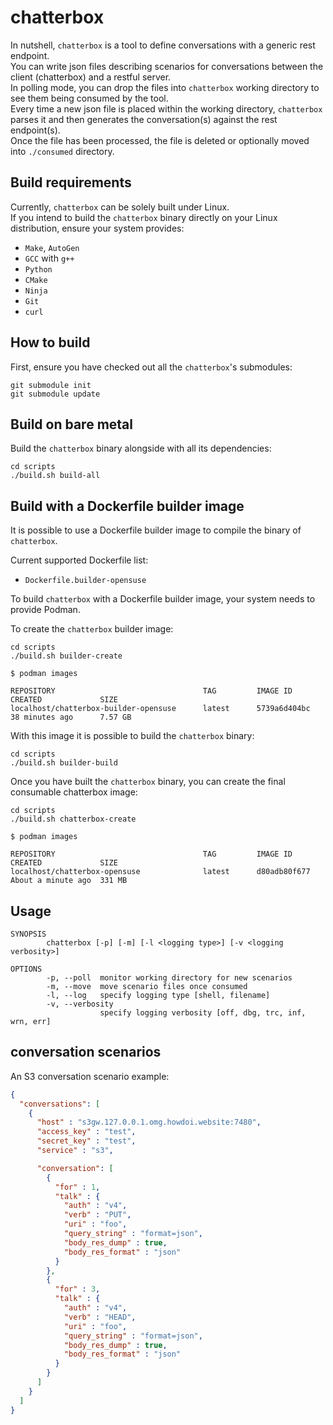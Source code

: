 # chatterbox

In nutshell, `chatterbox` is a tool to define conversations with a generic
rest endpoint.  
You can write json files describing scenarios for conversations between the
client (chatterbox) and a restful server.  
In polling mode, you can drop the files into `chatterbox` working directory
to see them being consumed by the tool.  
Every time a new json file is placed within the working directory, `chatterbox`
parses it and then generates the conversation(s) against the rest endpoint(s).  
Once the file has been processed, the file is deleted or optionally moved
into `./consumed` directory.

## Build requirements

Currently, `chatterbox` can be solely built under Linux.  
If you intend to build the `chatterbox` binary directly on your Linux
distribution, ensure your system provides:

- `Make`, `AutoGen`
- `GCC` with `g++`
- `Python`
- `CMake`
- `Ninja`
- `Git`
- `curl`

## How to build

First, ensure you have checked out all the `chatterbox`'s submodules:

```shell
git submodule init
git submodule update
```

## Build on bare metal

Build the `chatterbox` binary alongside with all its dependencies:

```shell
cd scripts
./build.sh build-all
```

## Build with a Dockerfile builder image

It is possible to use a Dockerfile builder image to compile the binary
of `chatterbox`.

Current supported Dockerfile list:

- `Dockerfile.builder-opensuse`

To build `chatterbox` with a Dockerfile builder image, your system needs
to provide Podman.

To create the `chatterbox` builder image:

```shell
cd scripts
./build.sh builder-create
```

```shell
$ podman images

REPOSITORY                                 TAG         IMAGE ID      CREATED             SIZE
localhost/chatterbox-builder-opensuse      latest      5739a6d404bc  38 minutes ago      7.57 GB
```

With this image it is possible to build the `chatterbox` binary:

```shell
cd scripts
./build.sh builder-build
```

Once you have built the `chatterbox` binary, you can create the
final consumable chatterbox image:

```shell
cd scripts
./build.sh chatterbox-create
```

```shell
$ podman images

REPOSITORY                                 TAG         IMAGE ID      CREATED             SIZE
localhost/chatterbox-opensuse              latest      d80adb80f677  About a minute ago  331 MB
```

## Usage

```text
SYNOPSIS
        chatterbox [-p] [-m] [-l <logging type>] [-v <logging verbosity>]

OPTIONS
        -p, --poll  monitor working directory for new scenarios
        -m, --move  move scenario files once consumed
        -l, --log   specify logging type [shell, filename]
        -v, --verbosity
                    specify logging verbosity [off, dbg, trc, inf, wrn, err]
```

## conversation scenarios

An S3 conversation scenario example:

```json
{
  "conversations": [
    {
      "host" : "s3gw.127.0.0.1.omg.howdoi.website:7480",
      "access_key" : "test",
      "secret_key" : "test",
      "service" : "s3",

      "conversation": [
        {
          "for" : 1,
          "talk" : {
            "auth" : "v4",
            "verb" : "PUT",
            "uri" : "foo",
            "query_string" : "format=json",
            "body_res_dump" : true,
            "body_res_format" : "json"
          }
        },
        {
          "for" : 3,
          "talk" : {
            "auth" : "v4",
            "verb" : "HEAD",
            "uri" : "foo",
            "query_string" : "format=json",
            "body_res_dump" : true,
            "body_res_format" : "json"
          }
        }
      ]
    }
  ]
}
```
